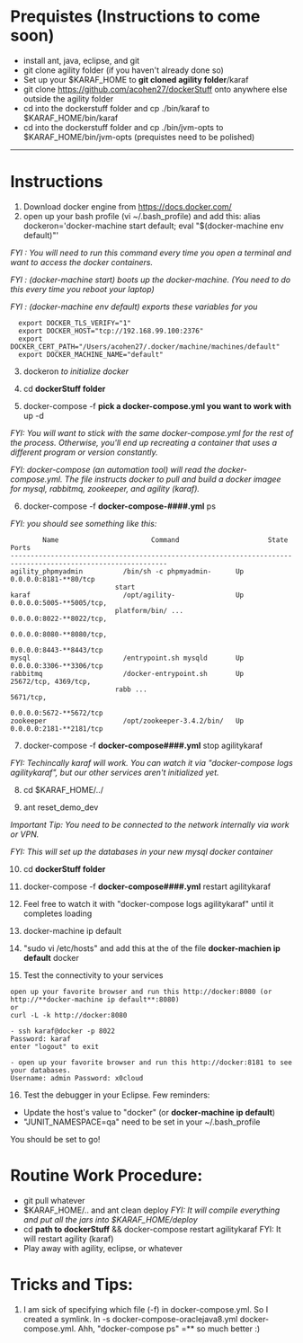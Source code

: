 # Prequistes (Instructions to come soon)
 - install ant, java, eclipse, and git
 - git clone agility folder (if you haven't already done so)
 - Set up your $KARAF_HOME to **git cloned agility folder**/karaf
 - git clone https://github.com/acohen27/dockerStuff onto anywhere else outside the agility folder
 - cd into the dockerstuff folder and cp ./bin/karaf to $KARAF_HOME/bin/karaf
 - cd into the dockerstuff folder and cp ./bin/jvm-opts to $KARAF_HOME/bin/jvm-opts
(prequistes need to be polished)

------------------
# Instructions

1. Download docker engine from https://docs.docker.com/
2. open up your bash profile (vi ~/.bash_profile) and add this:
alias dockeron='docker-machine start default; eval "$(docker-machine env default)"'

  *FYI : You will need to run this command every time you open a terminal and want to access the docker containers.*

  *FYI : (docker-machine start) boots up the docker-machine. (You need to do this every time you reboot your laptop)*

  *FYI : (docker-machine env default) exports these variables for you*

  ```
	export DOCKER_TLS_VERIFY="1"
	export DOCKER_HOST="tcp://192.168.99.100:2376"
	export DOCKER_CERT_PATH="/Users/acohen27/.docker/machine/machines/default"
	export DOCKER_MACHINE_NAME="default"
  ```

3. dockeron
  *to initialize docker*

4. cd **dockerStuff folder**

5. docker-compose -f **pick a docker-compose.yml you want to work with** up -d

  *FYI: You will want to stick with the same docker-compose.yml for the rest of the process. Otherwise, you'll end up recreating a container that uses a different program or version constantly.*

  *FYI: docker-compose (an automation tool) will read the docker-compose.yml. The file instructs docker to pull and build a docker imagee for mysql, rabbitmq, zookeeper, and agility (karaf).*

6. docker-compose -f **docker-compose-####.yml** ps 

  *FYI: you should see something like this:*
  ```
          Name                       Command                      State                       Ports           
-------------------------------------------------------------------------------------------------------------
agility_phpmyadmin          /bin/sh -c phpmyadmin-      Up                          0.0.0.0:8181-**80/tcp      
                            start                                                                             
karaf                       /opt/agility-               Up                          0.0.0.0:5005-**5005/tcp,   
                            platform/bin/ ...                                       0.0.0.0:8022-**8022/tcp,   
                                                                                    0.0.0.0:8080-**8080/tcp,   
                                                                                    0.0.0.0:8443-**8443/tcp    
mysql                       /entrypoint.sh mysqld       Up                          0.0.0.0:3306-**3306/tcp    
rabbitmq                    /docker-entrypoint.sh       Up                          25672/tcp, 4369/tcp,      
                            rabb ...                                                5671/tcp,                 
                                                                                    0.0.0.0:5672-**5672/tcp    
zookeeper                   /opt/zookeeper-3.4.2/bin/   Up                          0.0.0.0:2181-**2181/tcp
  ```

7. docker-compose -f **docker-compose####.yml** stop agilitykaraf

  *FYI: Techincally karaf will work. You can watch it via "docker-compose logs agilitykaraf", but our other services aren't initialized yet.*

8. cd $KARAF_HOME/../

9. ant reset_demo_dev

  *Important Tip: You need to be connected to the network internally via work or VPN.*

  *FYI: This will set up the databases in your new mysql docker container*

10. cd **dockerStuff folder**

11. docker-compose -f **docker-compose####.yml** restart agilitykaraf

12. Feel free to watch it with "docker-compose logs agilitykaraf" until it completes loading

13. docker-machine ip default

14. "sudo vi /etc/hosts" and add this at the of the file
**docker-machien ip default** docker

15. Test the connectivity to your services
  ```
  open up your favorite browser and run this http://docker:8080 (or http://**docker-machine ip default**:8080)
  or
  curl -L -k http://docker:8080
  ```
  ```
  - ssh karaf@docker -p 8022
  Password: karaf
  enter "logout" to exit
  ```
  ```
  - open up your favorite browser and run this http://docker:8181 to see your databases.
  Username: admin Password: x0cloud
  ```

16. Test the debugger in your Eclipse. Few reminders:
  - Update the host's value to "docker" (or **docker-machine ip default**)
  - "JUNIT_NAMESPACE=qa" need to be set in your ~/.bash_profile

You should be set to go!

# Routine Work Procedure: 

* git pull whatever
* $KARAF_HOME/.. and ant clean deploy
*FYI: It will compile everything and put all the jars into $KARAF_HOME/deploy*
* cd **path to dockerStuff** && docker-compose restart agilitykaraf
FYI: It will restart agility (karaf)
* Play away with agility, eclipse, or whatever

# Tricks and Tips:

1. I am sick of specifying which file (-f) in docker-compose.yml. So I created a symlink. 
ln -s docker-compose-oraclejava8.yml docker-compose.yml. 
Ahh, "docker-compose ps" =** so much better :)

